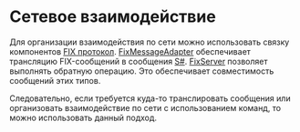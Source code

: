 # Сетевое взаимодействие

Для организации взаимодействия по сети можно использовать связку компонентов [FIX протокол](Fix.md). [FixMessageAdapter](../api/StockSharp.Fix.FixMessageAdapter.html) обеспечивает трансляцию FIX\-сообщений в сообщения [S\#](StockSharpAbout.md). [FixServer](FixServer.md) позволяет выполнять обратную операцию. Это обеспечивает совместимость сообщений этих типов. 

Следовательно, если требуется куда\-то транслировать сообщения или организовать взаимодействие по сети с использованием команд, то можно использовать данный подход.
